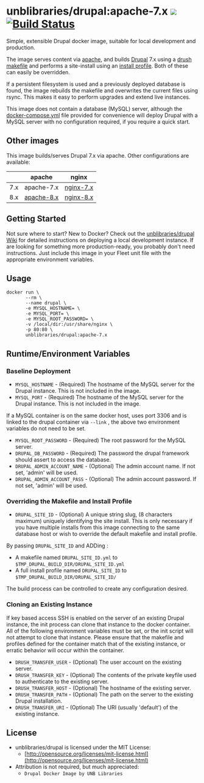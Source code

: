 # unblibraries/drupal:apache-7.x [![](https://badge.imagelayers.io/unblibraries/drupal:apache-7.x.svg)](https://imagelayers.io/?images=unblibraries/drupal:apache-7.x 'Get your own badge on imagelayers.io') [![Build Status](https://travis-ci.org/unb-libraries/docker-drupal.svg?branch=apache-7.x)](https://travis-ci.org/unb-libraries/docker-drupal)
Simple, extensible Drupal docker image, suitable for local development and production.

The image serves content via [apache](https://github.com/unb-libraries/docker-drupal/tree/apache), and builds [Drupal](https://www.drupal.org/) 7.x using a [drush makefile](https://github.com/unb-libraries/docker-drupal/blob/apache-7.x/build/unblibdef.yml) and performs a site-install using an [install profile](https://github.com/unb-libraries/docker-drupal/tree/apache-7.x/build/unblibdef). Both of these can easily be overridden.

If a persistent filesystem is used and a previously deployed database is found, the image rebuilds the makefile and overwrites the current files using rsync. This makes it easy to perform upgrades and extend live instances.

This image does not contain a database (MySQL) server, although the [docker-compose.yml](https://github.com/unb-libraries/docker-drupal/blob/apache-7.x/docker-compose.yml) file provided for convenience will deploy Drupal with a MySQL server with no configuration required, if you require a quick start.

## Other images
This image builds/serves Drupal 7.x via apache. Other configurations are available:

|               | apache        | nginx         |
| ------------- | ------------- | ------------- |
| 7.x  | apache-7.x                                                                    | [nginx-7.x](https://github.com/unb-libraries/docker-drupal/tree/nginx-7.x)  |
| 8.x  | [apache-8.x](https://github.com/unb-libraries/docker-drupal/tree/apache-8.x)  | [nginx-8.x](https://github.com/unb-libraries/docker-drupal/tree/nginx-8.x)  |

## Getting Started
Not sure where to start? New to Docker? Check out the [unblibraries/drupal Wiki](https://github.com/unb-libraries/docker-drupal/wiki) for detailed instructions on deploying a local development instance. If are looking for something more production-ready, you probably don't need instructions. Just include this image in your Fleet unit file with the appropriate environment variables.

## Usage
```
docker run \
       --rm \
       --name drupal \
       -e MYSQL_HOSTNAME= \
       -e MYSQL_PORT= \
       -e MYSQL_ROOT_PASSWORD= \
       -v /local/dir:/usr/share/nginx \
       -p 80:80 \
       unblibraries/drupal:apache-7.x
```

## Runtime/Environment Variables

### Baseline Deployment
* `MYSQL_HOSTNAME` - (Required) The hostname of the MySQL server for the Drupal instance. This is not included in the image.
* `MYSQL_PORT` - (Required) The hostname of the MySQL server for the Drupal instance. This is not included in the image.

If a MySQL container is on the same docker host, uses port 3306 and is linked to the drupal container via ```--link``` , the above two environment variables do not need to be set.

* `MYSQL_ROOT_PASSWORD` - (Required) The root password for the MySQL server.
* `DRUPAL_DB_PASSWORD` - (Required) The password the drupal framework should assert to access the database.
* `DRUPAL_ADMIN_ACCOUNT_NAME` - (Optional) The admin account name. If not set, 'admin' will be used.
* `DRUPAL_ADMIN_ACCOUNT_PASS` - (Optional) The admin account password. If not set, 'admin' will be used.

### Overriding the Makefile and Install Profile
* `DRUPAL_SITE_ID` - (Optional) A unique string slug, (8 characters maximum) uniquely identifying the site install. This is only necessary if you have multiple installs from this image connecting to the same database host or wish to override the default makefile and install profile.

By passing `DRUPAL_SITE_ID` and ADDing :

* A makefile named `DRUPAL_SITE_ID.yml` to `$TMP_DRUPAL_BUILD_DIR/DRUPAL_SITE_ID.yml`
* A full install profile named `DRUPAL_SITE_ID` to `$TMP_DRUPAL_BUILD_DIR/DRUPAL_SITE_ID/`

The build process can be controlled to create any configuration desired.

### Cloning an Existing Instance
If key based access SSH is enabled on the server of an existing Drupal instance, the init process can clone that instance to the docker container. All of the following environment variables must be set, or the init script will not attempt to clone that instance. Please ensure that the makefile and profiles defined for the container match that of the existing instance, or erratic behavior will occur within the container.
* `DRUSH_TRANSFER_USER` - (Optional) The user account on the existing server.
* `DRUSH_TRANSFER_KEY` - (Optional) The contents of the private keyfile used to authenticate to the existing server.
* `DRUSH_TRANSFER_HOST` - (Optional) The hostname of the existing server.
* `DRUSH_TRANSFER_PATH` - (Optional) The path on the server to the existing Drupal installation.
* `DRUSH_TRANSFER_URI` - (Optional) The URI (usually 'default') of the existing instance.

## License
- unblibraries/drupal is licensed under the MIT License:
  - [http://opensource.org/licenses/mit-license.html](http://opensource.org/licenses/mit-license.html)
- Attribution is not required, but much appreciated:
  - `Drupal Docker Image by UNB Libraries`

